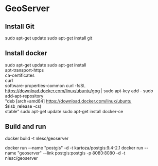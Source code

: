 # GeoServer

## Install Git
sudo apt-get update
sudo apt-get install git

## Install docker
sudo apt-get update
sudo apt-get install \
    apt-transport-https \
    ca-certificates \
    curl \
    software-properties-common
curl -fsSL https://download.docker.com/linux/ubuntu/gpg | sudo apt-key add -
sudo add-apt-repository \
   "deb [arch=amd64] https://download.docker.com/linux/ubuntu \
   $(lsb_release -cs) \
   stable"
sudo apt-get update
sudo apt-get install docker-ce

## Build and run
docker build -t nlesc/geoserver

docker run --name "postgis" -d -t kartoza/postgis:9.4-2.1
docker run --name "geoserver" --link postgis:postgis -p 8080:8080 -d -t nlesc/geoserver
